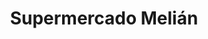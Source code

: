 ---
title: "Supermercado Melián"
url: /ciudad-autonoma-de-buenos-aires/supermercado-melian/
shop: supermercado
---